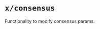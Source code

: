 <!--
order: 0
title: Consensus Overview
parent:
  title: "consensus"
-->

# `x/consensus`

Functionality to modify consensus params.
